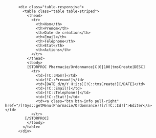           <div class="table-responsive">
            <table class="table table-striped">
              <thead>
                <tr>
                  <th>Nom</th>
                  <th>Prenom</th>
                  <th>Date de création</th>
                  <th>Email</th>
                  <th>Téléphone</th>
                  <th>Etat</th>
                  <th>Actions</th>
                </tr>
              </thead>
              <tbody>
              [STORPROC Pharmacie/Ordonnance|C|0|100|tmsCreate|DESC]
                <tr>
                  <td>[!C::Nom!]</td>
                  <td>[!C::Prenom!]</td>
                  <td>[DATE d/m/Y H:i:s][!C::tmsCreate!][/DATE]</td>
                  <td>[!C::Email!]</td>
                  <td>[!C::Telephone!]</td>
                  <td>[!C::Etat!]</td>
                  <td><a class="btn btn-info pull-right" href="/[!Sys::getMenu(Pharmacie/Ordonnance)!]/[!C::Id!]">Editer</a></td>
                </tr>
             [/STORPROC]
              </tbody>
            </table>
          </div>